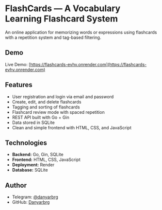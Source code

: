 # FlashCards — A Vocabulary Learning Flashcard System

An online application for memorizing words or expressions using flashcards with a repetition system and tag-based filtering.

## Demo

Live Demo: [https://flashcards-evhv.onrender.com](https://flashcards-evhv.onrender.com)

## Features

- User registration and login via email and password
- Create, edit, and delete flashcards
- Tagging and sorting of flashcards
- Flashcard review mode with spaced repetition
- REST API built with Go + Gin
- Data stored in SQLite
- Clean and simple frontend with HTML, CSS, and JavaScript

## Technologies

- **Backend:** Go, Gin, SQLite  
- **Frontend:** HTML, CSS, JavaScript  
- **Deployment:** Render  
- **Database:** SQLite  

## Author

- Telegram: [@danyarbrg](https://t.me/danyarbrg)  
- GitHub: [Danyarbrg](https://github.com/Danyarbrg)
